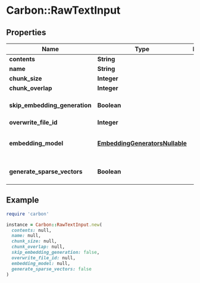 # Carbon::RawTextInput

## Properties

| Name | Type | Description | Notes |
| ---- | ---- | ----------- | ----- |
| **contents** | **String** |  |  |
| **name** | **String** |  | [optional] |
| **chunk_size** | **Integer** |  | [optional] |
| **chunk_overlap** | **Integer** |  | [optional] |
| **skip_embedding_generation** | **Boolean** |  | [optional][default to false] |
| **overwrite_file_id** | **Integer** |  | [optional] |
| **embedding_model** | [**EmbeddingGeneratorsNullable**](EmbeddingGeneratorsNullable.md) |  | [optional][default to &#39;OPENAI&#39;] |
| **generate_sparse_vectors** | **Boolean** |  | [optional][default to false] |

## Example

```ruby
require 'carbon'

instance = Carbon::RawTextInput.new(
  contents: null,
  name: null,
  chunk_size: null,
  chunk_overlap: null,
  skip_embedding_generation: false,
  overwrite_file_id: null,
  embedding_model: null,
  generate_sparse_vectors: false
)
```

